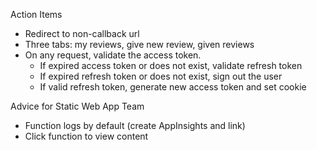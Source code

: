 Action Items
* Redirect to non-callback url
* Three tabs: my reviews, give new review, given reviews
* On any request, validate the access token. 
  * If expired access token or does not exist, validate refresh token
  * If expired refresh token or does not exist, sign out the user
  * If valid refresh token, generate new access token and set cookie

Advice for Static Web App Team
* Function logs by default (create AppInsights and link)
* Click function to view content